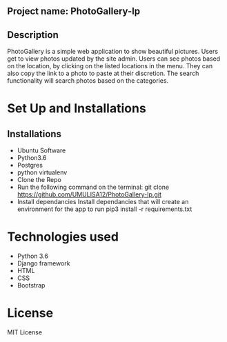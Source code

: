 ## Project name: PhotoGallery-Ip

## Description
PhotoGallery is a simple web application to show beautiful pictures. Users get to view photos updated by the site admin. Users can see photos based on the location, by clicking on the listed locations in the menu. They can also copy the link to a photo to paste at their discretion. The search functionality will search photos based on the categories.

# Set Up and Installations
## Installations
* Ubuntu Software 
* Python3.6 
* Postgres 
* python virtualenv 
* Clone the Repo 
* Run the following command on the terminal: git clone https://github.com/UMULISA12/PhotoGallery-Ip.git 
* Install dependancies Install dependancies that will create an environment for the app to run pip3 install -r requirements.txt

# Technologies used
* Python 3.6
* Django framework
* HTML
* CSS
* Bootstrap

# License
MIT License